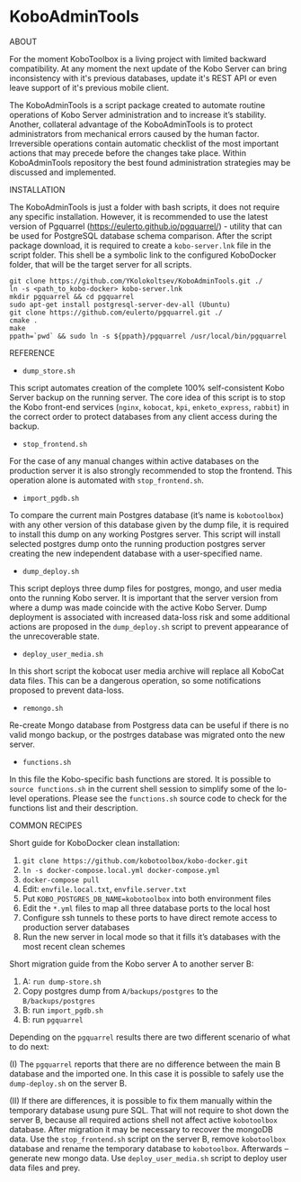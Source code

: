 # KoboAdminTools

ABOUT

For the moment KoboToolbox is a living project with limited backward compatibility. At any moment the next update of the Kobo Server can bring inconsistency with it's previous databases, update it's REST API or even leave support of it's previous mobile client.

The KoboAdminTools is a script package created to automate routine operations of Kobo Server administration and to increase it’s stability. Another, collateral advantage of the KoboAdminTools is to protect administrators from mechanical errors caused by the human factor. Irreversible operations contain automatic checklist of the most important actions that may precede before the changes take place. Within KoboAdminTools repository the best found administration strategies may be discussed and implemented.


INSTALLATION

The KoboAdminTools is just a folder with bash scripts, it does not require any specific installation. However, it is recommended to use the latest version of Pgquarrel (https://eulerto.github.io/pgquarrel/) - utility that can be used for PostgreSQL database schema comparison. After the script package download, it is required to create a `kobo-server.lnk` file in the script folder. This shell be a symbolic link to the configured KoboDocker folder, that will be the target server for all scripts.

```
git clone https://github.com/YKolokoltsev/KoboAdminTools.git ./
ln -s <path_to_kobo-docker> kobo-server.lnk
mkdir pgquarrel && cd pgquarrel
sudo apt-get install postgresql-server-dev-all (Ubuntu)
git clone https://github.com/eulerto/pgquarrel.git ./
cmake .
make
ppath=`pwd` && sudo ln -s ${ppath}/pgquarrel /usr/local/bin/pgquarrel
```


REFERENCE

- `dump_store.sh`

This script automates creation of the complete 100% self-consistent Kobo Server backup on the running server. The core idea of this script is to stop the Kobo front-end services (`nginx`, `kobocat`, `kpi`, `enketo_express`, `rabbit`) in the correct order to protect databases from any client access during the backup.

- `stop_frontend.sh`

For the case of any manual changes within active databases on the production server it is also strongly recommended to stop the frontend. This operation alone is automated with `stop_frontend.sh`.

- `import_pgdb.sh`

To compare the current main Postgres database (it’s name is `kobotoolbox`) with any other version of this database given by the dump file, it is required to install this dump on any working Postgres server. This script will install selected postgres dump onto the running production postgres server creating the new independent database with a user-specified name.

- `dump_deploy.sh`

This script deploys three dump files for postgres, mongo, and user media onto the running Kobo server. It is important that the server version
from where a dump was made coincide with the active Kobo Server. Dump deployment is associated with increased data-loss risk and some additional 
actions are proposed in the `dump_deploy.sh` script to prevent appearance of the unrecoverable state.

- `deploy_user_media.sh`

In this short script the kobocat user media archive will replace all KoboCat data files. This can be a dangerous operation, so some notifications proposed to prevent data-loss.

- `remongo.sh`

Re-create Mongo database from Postgress data can be useful if there is no valid mongo backup, or the postrges database was migrated onto the
new server.

- `functions.sh`

In this file the Kobo-specific bash functions are stored. It is possible to `source functions.sh` in the current shell session to simplify some of the lo-level operations. Please see the `functions.sh` source code to check for the functions list and their description.


COMMON RECIPES

Short guide for KoboDocker clean installation:
1. `git clone https://github.com/kobotoolbox/kobo-docker.git`
2. `ln -s docker-compose.local.yml docker-compose.yml`
3. `docker-compose pull`
4. Edit: `envfile.local.txt`, `envfile.server.txt`
5. Put `KOBO_POSTGRES_DB_NAME=kobotoolbox` into both environment files
6. Edit the `*.yml` files to map all three database ports to the local host
7. Configure ssh tunnels to these ports to have direct remote access to production server databases
8. Run the new server in local mode so that it fills it’s databases with the most recent clean schemes

Short migration guide from the Kobo server A to another server B:
1. A: `run dump-store.sh`
2. Copy postgres dump from `A/backups/postgres` to the `B/backups/postgres`
3. B: run `import_pgdb.sh`
4. B: run `pgquarrel`

Depending on the `pgquarrel` results there are two different scenario of what to do next:

(I) The `pgquarrel` reports that there are no difference between the main B database and the imported one. In this case it is possible to safely use the `dump-deploy.sh` on the server B.

(II) If there are differences, it is possible to fix them manually within the temporary database usung pure SQL. That will not require to shot down the server B, because all required actions shell not affect active `kobotoolbox` database. After migration it may be necessary to recover the mongoDB data. Use the `stop_frontend.sh` script on the server B, remove `kobotoolbox` database and rename the temporary database to `kobotoolbox`. Afterwards – generate new mongo data. Use `deploy_user_media.sh` script to deploy user data files and prey.
